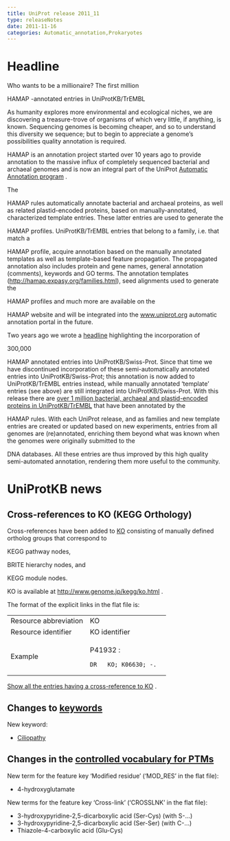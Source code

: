 ```yaml
---
title: UniProt release 2011_11
type: releaseNotes
date: 2011-11-16
categories: Automatic_annotation,Prokaryotes
---
```


# Headline

Who wants to be a millionaire? The first million

HAMAP -annotated entries in UniProtKB/TrEMBL

As humanity explores more environmental and ecological niches, we are discovering a treasure-trove of organisms of which very little, if anything, is known. Sequencing genomes is becoming cheaper, and so to understand this diversity we sequence; but to begin to appreciate a genome’s possibilities quality annotation is required.

HAMAP is an annotation project started over 10 years ago to provide annotation to the massive influx of completely sequenced bacterial and archaeal genomes and is now an integral part of the UniProt [Automatic Annotation program](http://www.uniprot.org/help/automatic_annotation) .

The

HAMAP rules automatically annotate bacterial and archaeal proteins, as well as related plastid-encoded proteins, based on manually-annotated, characterized template entries. These latter entries are used to generate the

HAMAP profiles. UniProtKB/TrEMBL entries that belong to a family, i.e. that match a

HAMAP profile, acquire annotation based on the manually annotated templates as well as template-based feature propagation. The propagated annotation also includes protein and gene names, general annotation (comments), keywords and GO terms. The annotation templates (http://hamap.expasy.org/families.html), seed alignments used to generate the

HAMAP profiles and much more are available on the

HAMAP website and will be integrated into the www.uniprot.org automatic annotation portal in the future.

Two years ago we wrote a [headline](http://www.uniprot.org/release-notes/2009-09-22-release) highlighting the incorporation of

300,000

HAMAP annotated entries into UniProtKB/Swiss-Prot. Since that time we have discontinued incorporation of these semi-automatically annotated entries into UniProtKB/Swiss-Prot; this annotation is now added to UniProtKB/TrEMBL entries instead, while manually annotated ‘template’ entries (see above) are still integrated into UniProtKB/Swiss-Prot. With this release there are [over 1 million bacterial, archaeal and plastid-encoded proteins in UniProtKB/TrEMBL](http://www.uniprot.org/uniprotkb?query=source:HAMAP+reviewed:false) that have been annotated by the

HAMAP rules. With each UniProt release, and as families and new template entries are created or updated based on new experiments, entries from all genomes are (re)annotated, enriching them beyond what was known when the genomes were originally submitted to the

DNA databases. All these entries are thus improved by this high quality semi-automated annotation, rendering them more useful to the community.

# UniProtKB news

## Cross-references to KO (KEGG Orthology)

Cross-references have been added to [KO](http://www.genome.jp/kegg/ko.html) consisting of manually defined ortholog groups that correspond to

KEGG pathway nodes,

BRITE hierarchy nodes, and

KEGG module nodes.

KO is available at <http://www.genome.jp/kegg/ko.html> .

The format of the explicit links in the flat file is:

<table><colgroup><col style="width: 50%" /><col style="width: 50%" /></colgroup><tbody><tr class="odd"><td>Resource abbreviation</td><td>KO</td></tr><tr class="even"><td>Resource identifier</td><td>KO identifier</td></tr><tr class="odd"><td>Example</td><td><p>P41932 :</p><pre><code>DR   KO; K06630; -.</code></pre></td></tr></tbody></table>

[Show all the entries having a cross-reference to KO](http://www.uniprot.org/uniprotkb?query=database:ko) .

## Changes to [keywords](https://ftp.uniprot.org/pub/databases/uniprot/current_release/knowledgebase/complete/docs/keywlist)

New keyword:

- [Ciliopathy](http://www.uniprot.org/keywords/KW-1186)

## Changes in the [controlled vocabulary for PTMs](https://ftp.uniprot.org/pub/databases/uniprot/current_release/knowledgebase/complete/docs/ptmlist)

New term for the feature key ‘Modified residue’ (‘MOD_RES’ in the flat file):

- 4-hydroxyglutamate

New terms for the feature key ‘Cross-link’ (‘CROSSLNK’ in the flat file):

- 3-hydroxypyridine-2,5-dicarboxylic acid (Ser-Cys) (with S-...)
- 3-hydroxypyridine-2,5-dicarboxylic acid (Ser-Ser) (with C-...)
- Thiazole-4-carboxylic acid (Glu-Cys)
